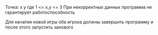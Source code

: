 Точка: x y
где 1 <= x,y <= 3
При некорректных данных программа не гарантирует работоспособность

Для начатия новой игры оба игрока должны завершить программу и после этого запустить занового